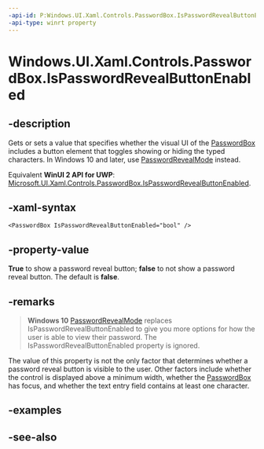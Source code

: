 ```yaml
---
-api-id: P:Windows.UI.Xaml.Controls.PasswordBox.IsPasswordRevealButtonEnabled
-api-type: winrt property
---
```


<!-- Property syntax
public bool IsPasswordRevealButtonEnabled { get;  set; }
-->

# Windows.UI.Xaml.Controls.PasswordBox.IsPasswordRevealButtonEnabled

## -description
Gets or sets a value that specifies whether the visual UI of the [PasswordBox](passwordbox.md) includes a button element that toggles showing or hiding the typed characters. In Windows 10 and later, use [PasswordRevealMode](passwordbox_passwordrevealmode.md) instead.

Equivalent **WinUI 2 API for UWP**: [Microsoft.UI.Xaml.Controls.PasswordBox.IsPasswordRevealButtonEnabled](/windows/winui/api/microsoft.ui.xaml.controls.passwordbox.ispasswordrevealbuttonenabled).

## -xaml-syntax
```xaml
<PasswordBox IsPasswordRevealButtonEnabled="bool" />
```


## -property-value
**True** to show a password reveal button; **false** to not show a password reveal button. The default is **false**.

## -remarks
> **Windows 10**
> [PasswordRevealMode](passwordbox_passwordrevealmode.md) replaces IsPasswordRevealButtonEnabled to give you more options for how the user is able to view their password. The IsPasswordRevealButtonEnabled property is ignored.

The value of this property is not the only factor that determines whether a password reveal button is visible to the user. Other factors include whether the control is displayed above a minimum width, whether the [PasswordBox](passwordbox.md) has focus, and whether the text entry field contains at least one character.

## -examples

## -see-also
